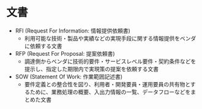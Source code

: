 # 文書

- RFI (Request For Information: 情報提供依頼書)
    - 利用可能な技術・製品や実績などの実現手段に関する情報提供をベンダに依頼する文書
- RFP (Request For Proposal: 提案依頼書)
    - 調達側からベンダに技術的要件・サービスレベル要件・契約条件などを提示し、指定した期限内で実現策の提案を依頼する文書
- SOW (Statement Of Work: 作業範囲記述書)
    - 要件定義との整合性を図り、利用者・開発要員・運用要員の共有物とするために、業務処理の概要、入出力情報の一覧、データフローなどをまとめた文書
